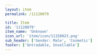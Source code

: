 ```yaml
---
layout: item
permalink: /11120079

title: Item
id: '11120079'
item_name: 'Unknown'
icon_url: 'item/icon/11150023.png'
sub_header: ['Gender: Male', 'Cosmetic']
footer: ['Untradable, Unsellable']
---
```

